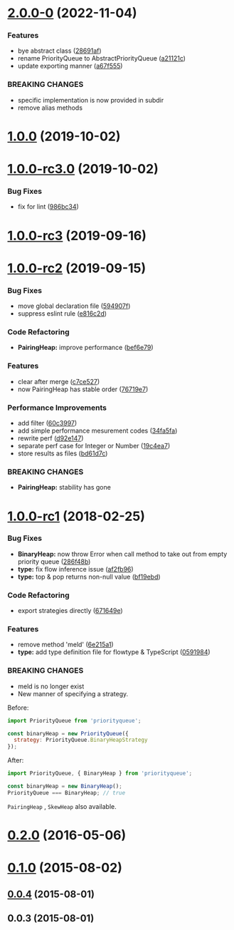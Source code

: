 # [2.0.0-0](https://github.com/berlysia/priorityqueuejs/compare/v1.0.0...v2.0.0-0) (2022-11-04)


### Features

* bye abstract class ([28691af](https://github.com/berlysia/priorityqueuejs/commit/28691afcd457b3ed6f8a7ed00ca3287b85e1e6cb))
* rename PriorityQueue to AbstractPriorityQueue ([a21121c](https://github.com/berlysia/priorityqueuejs/commit/a21121c05fe5122ab821b5edf4760dcb097368f7))
* update exporting manner ([a67f555](https://github.com/berlysia/priorityqueuejs/commit/a67f555c2d482a8e65efa2183a513377100594d6))


### BREAKING CHANGES

* specific implementation is now provided in subdir
* remove alias methods



# [1.0.0](https://github.com/berlysia/priorityqueuejs/compare/v1.0.0-rc3.0...v1.0.0) (2019-10-02)



# [1.0.0-rc3.0](https://github.com/berlysia/priorityqueuejs/compare/v1.0.0-rc3...v1.0.0-rc3.0) (2019-10-02)


### Bug Fixes

* fix for lint ([986bc34](https://github.com/berlysia/priorityqueuejs/commit/986bc34f8cb48e7ea0c982101c1db535b69273d3))



# [1.0.0-rc3](https://github.com/berlysia/priorityqueuejs/compare/v1.0.0-rc2...v1.0.0-rc3) (2019-09-16)



# [1.0.0-rc2](https://github.com/berlysia/priorityqueuejs/compare/v1.0.0-rc1...v1.0.0-rc2) (2019-09-15)


### Bug Fixes

* move global declaration file ([594907f](https://github.com/berlysia/priorityqueuejs/commit/594907f42c4388e9e64571a1951621d177f48079))
* suppress eslint rule ([e816c2d](https://github.com/berlysia/priorityqueuejs/commit/e816c2dfb043d54a656c7d9b7751fcd365698aae))


### Code Refactoring

* **PairingHeap:** improve performance ([bef6e79](https://github.com/berlysia/priorityqueuejs/commit/bef6e79ad2ff4a185a4451b3d31f1e755c7487c7))


### Features

* clear after merge ([c7ce527](https://github.com/berlysia/priorityqueuejs/commit/c7ce527b976cbdae9a3949118345b14c58805279))
* now PairingHeap has stable order ([76719e7](https://github.com/berlysia/priorityqueuejs/commit/76719e7bf3710cf750933e881893239707a1a4a7))


### Performance Improvements

* add filter ([60c3997](https://github.com/berlysia/priorityqueuejs/commit/60c3997f889250414ed8015041416a6cd2e800c4))
* add simple performance mesurement codes ([34fa5fa](https://github.com/berlysia/priorityqueuejs/commit/34fa5fabadedf3b612ae4181747a23af79c9140a))
* rewrite perf ([d92e147](https://github.com/berlysia/priorityqueuejs/commit/d92e147f1bff7fff4b1b70ce9baaed272cda1e1e))
* separate perf case for Integer or Number ([19c4ea7](https://github.com/berlysia/priorityqueuejs/commit/19c4ea79c9d0b4c57018d458e8c63c0addff2b37))
* store results as files ([bd61d7c](https://github.com/berlysia/priorityqueuejs/commit/bd61d7c2ecb4c494f83b388ce8ae9a7325910052))


### BREAKING CHANGES

* **PairingHeap:** stability has gone



# [1.0.0-rc1](https://github.com/berlysia/priorityqueuejs/compare/v0.2.0...v1.0.0-rc1) (2018-02-25)


### Bug Fixes

* **BinaryHeap:** now throw Error when call method to take out from empty priority queue ([286f48b](https://github.com/berlysia/priorityqueuejs/commit/286f48b9f20a11246de1954a22a8d6f3729c5adf))
* **type:** fix flow inference issue ([af2fb96](https://github.com/berlysia/priorityqueuejs/commit/af2fb96c95ac66720c501614bf236e6f9591595f))
* **type:** top & pop returns non-null value ([bf19ebd](https://github.com/berlysia/priorityqueuejs/commit/bf19ebd20fdb34a738a6043065e3a4caccbbabe6))


### Code Refactoring

* export strategies directly ([671649e](https://github.com/berlysia/priorityqueuejs/commit/671649e72cad78e64accd1dc4ba88e1e41011f97))


### Features

* remove method 'meld' ([6e215a1](https://github.com/berlysia/priorityqueuejs/commit/6e215a1c02c4e5be76f377cbb1304ecfa8991a97))
* **type:** add type definition file for flowtype & TypeScript ([0591984](https://github.com/berlysia/priorityqueuejs/commit/0591984b974a8503fe68ad36ed5839caf475ea5e))


### BREAKING CHANGES

* meld is no longer exist
* New manner of specifying a strategy.

Before:
```js
import PriorityQueue from 'priorityqueue';

const binaryHeap = new PriorityQueue({
  strategy: PriorityQueue.BinaryHeapStrategy
});
```

After:
```js
import PriorityQueue, { BinaryHeap } from 'priorityqueue';

const binaryHeap = new BinaryHeap();
PriorityQueue === BinaryHeap; // true
```

`PairingHeap` , `SkewHeap` also available.



# [0.2.0](https://github.com/berlysia/priorityqueuejs/compare/v0.1.0...v0.2.0) (2016-05-06)



# [0.1.0](https://github.com/berlysia/priorityqueuejs/compare/v0.0.4...v0.1.0) (2015-08-02)



## [0.0.4](https://github.com/berlysia/priorityqueuejs/compare/v0.0.3...v0.0.4) (2015-08-01)



## 0.0.3 (2015-08-01)



